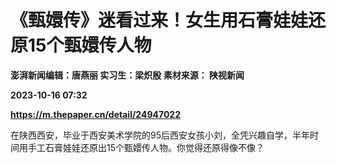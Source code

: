# 《甄嬛传》迷看过来！女生用石膏娃娃还原15个甄嬛传人物
**澎湃新闻编辑：唐燕丽 实习生：梁炽殷 素材来源： 陕视新闻**

**2023-10-16 07:32**

**https://m.thepaper.cn/detail/24947022**

在陕西西安，毕业于西安美术学院的95后西安女孩小刘，全凭兴趣自学，半年时间用手工石膏娃娃还原出15个甄嬛传人物。你觉得还原得像不像？